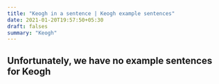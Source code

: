 ```yaml
---
title: "Keogh in a sentence | Keogh example sentences"
date: 2021-01-20T19:57:50+05:30
draft: falses
summary: "Keogh"
---
```

## Unfortunately, we have no example sentences for Keogh                 
